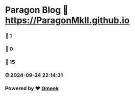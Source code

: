 # Paragon Blog :link: https://ParagonMkII.github.io 
### :page_facing_up: [1](https://ParagonMkII.github.io/tag.html) 
### :speech_balloon: 0 
### :hibiscus: 15 
### :alarm_clock: 2024-09-24 22:14:31 
### Powered by :heart: [Gmeek](https://github.com/Meekdai/Gmeek)
